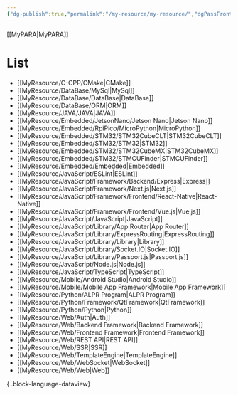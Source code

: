 ```yaml
---
{"dg-publish":true,"permalink":"/my-resource/my-resource/","dgPassFrontmatter":true,"created":"2023-12-13T17:50:08.587+09:00","updated":"2023-12-19T15:42:07.447+09:00"}
---
```


[[MyPARA\|MyPARA]]
# List
- [[MyResource/C-CPP/CMake\|CMake]]
- [[MyResource/DataBase/MySql\|MySql]]
- [[MyResource/DataBase/DataBase\|DataBase]]
- [[MyResource/DataBase/ORM\|ORM]]
- [[MyResource/JAVA/JAVA\|JAVA]]
- [[MyResource/Embedded/JetsonNano/Jetson Nano\|Jetson Nano]]
- [[MyResource/Embedded/RpiPico/MicroPython\|MicroPython]]
- [[MyResource/Embedded/STM32/STM32CubeCLT\|STM32CubeCLT]]
- [[MyResource/Embedded/STM32/STM32\|STM32]]
- [[MyResource/Embedded/STM32/STM32CubeMX\|STM32CubeMX]]
- [[MyResource/Embedded/STM32/STMCUFinder\|STMCUFinder]]
- [[MyResource/Embedded/Embedded\|Embedded]]
- [[MyResource/JavaScript/ESLint\|ESLint]]
- [[MyResource/JavaScript/Framework/Backend/Express\|Express]]
- [[MyResource/JavaScript/Framework/Next.js\|Next.js]]
- [[MyResource/JavaScript/Framework/Frontend/React-Native\|React-Native]]
- [[MyResource/JavaScript/Framework/Frontend/Vue.js\|Vue.js]]
- [[MyResource/JavaScript/JavaScript\|JavaScript]]
- [[MyResource/JavaScript/Library/App Router\|App Router]]
- [[MyResource/JavaScript/Library/ExpressRouting\|ExpressRouting]]
- [[MyResource/JavaScript/Library/Library\|Library]]
- [[MyResource/JavaScript/Library/Socket.IO\|Socket.IO]]
- [[MyResource/JavaScript/Library/Passport.js\|Passport.js]]
- [[MyResource/JavaScript/Node.js\|Node.js]]
- [[MyResource/JavaScript/TypeScript\|TypeScript]]
- [[MyResource/Mobile/Android Studio\|Android Studio]]
- [[MyResource/Mobile/Mobile App Framework\|Mobile App Framework]]
- [[MyResource/Python/ALPR Program\|ALPR Program]]
- [[MyResource/Python/Framework/QtFramework\|QtFramework]]
- [[MyResource/Python/Python\|Python]]
- [[MyResource/Web/Auth\|Auth]]
- [[MyResource/Web/Backend Framework\|Backend Framework]]
- [[MyResource/Web/Frontend Framework\|Frontend Framework]]
- [[MyResource/Web/REST API\|REST API]]
- [[MyResource/Web/SSR\|SSR]]
- [[MyResource/Web/TemplateEngine\|TemplateEngine]]
- [[MyResource/Web/WebSocket\|WebSocket]]
- [[MyResource/Web/Web\|Web]]

{ .block-language-dataview}

